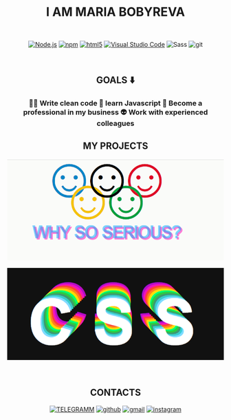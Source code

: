 <h1 align='center' >  I AM MARIA BOBYREVA</h1>

<div align='center'>
<br>



  
 [<img alt="Node.js" src="https://img.shields.io/badge/-Node.js-43853d?style=flat-square&logo=Node.js&logoColor=white" />](https://nodejs.org)  [<img alt="npm" src="https://img.shields.io/badge/-NPM-CB3837?style=flat-square&logo=npm&logoColor=white" />](https://npmjs.com) [<img alt="html5" src="https://img.shields.io/badge/-HTML5-E34F26?style=flat-square&logo=html5&logoColor=white" />](https://developer.mozilla.org/en-US/docs/Web/Guide/HTML/HTML5)  [<img alt="Visual Studio Code" src="https://img.shields.io/badge/-Visual Studio Code-007ACC?style=flat-square&logo=visual-studio-code&logoColor=white" />](https://code.visualstudio.com/)
    <img alt="Sass" src="https://img.shields.io/badge/-Sass-CC6699?style=flat-square&logo=sass&logoColor=white" />
    <img alt="git" src="https://img.shields.io/badge/-Git-F05032?style=flat-square&logo=git&logoColor=white" />

</div>
<br>
<h2 align='center' > GOALS ⬇️  </h2>

<h3 align='center'>
 ✍🏻 Write clean code  🏫 learn Javascript 🧠 Become a professional in my business  👽 Work with experienced colleagues
 </h3>
 
 ##
 



<h2 align='center' > MY PROJECTS </h2>
<div align='center'>
  
![Lax 2.0 Gif](https://github.com/MaryBobyreva/why-so-serious-/blob/main/why%20so%20serious.png)



  
![Lax 2.0 Gif](https://github.com/MaryBobyreva/text-shadow/blob/main/text-shadow.png)
</div>



<br> 

<h2 align='center' > CONTACTS </h2>
<!-- <div align='center' ><img alt="Sass" src="https://tgram.ru/wiki/stickers/img/ResistanceDog/gif/21.gif" /></div> -->
<div align='center'> 

<!-- [![linked-in](https://img.shields.io/badge/Linked_In-0077B5?style=for-the-badge&logo=LinkedIn&logoColor=white)](https://www.linkedin.com/in/tapajyoti-bose-429a601a0/) -->
[![TELEGRAMM](https://img.shields.io/badge/telegramm-4285F4?style=for-the-badge&logo=read-the-docs&logoColor=white)](https://t.me/MaryBobyreva)
[![github](https://img.shields.io/badge/GitHub-000000?style=for-the-badge&logo=GitHub&logoColor=white)](https://github.com/MaryBobyreva)
[![gmail](https://img.shields.io/badge/Gmail-D14836?style=for-the-badge&logo=Gmail&logoColor=white)](https://mail.ru/ceerful-94@mail.ru)
[![instagram](https://img.shields.io/badge/Instagram-E4405F?style=for-the-badge&logo=instagram&logoColor=white)](https://www.instagram.com/mariyavgrishenko/)
 </div>
